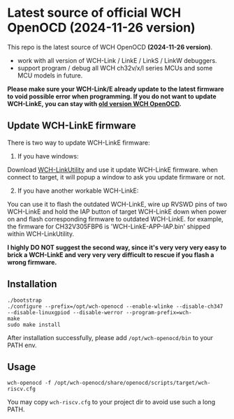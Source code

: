 # Latest source of official WCH OpenOCD (2024-11-26 version)

This repo is the latest source of WCH OpenOCD **(2024-11-26 version)**.

- work with all version of WCH-Link / LinkE / LinkS / LinkW debuggers.
- support program / debug all WCH ch32v/x/l series MCUs and some MCU models in future.

**Please make sure your WCH-Link/E already update to the latest firmware to void possible error when programming. If you do not want to update WCH-LinkE, you can stay with [old version WCH OpenOCD](https://github.com/cjacker/wch-openocd-2022).**

## Update WCH-LinkE firmware

There is two way to update WCH-LinkE firmware:

1. If you have windows:
   
Download [WCH-LinkUtility](https://www.wch.cn/downloads/WCH-LinkUtility_ZIP.html) and use it update WCH-LinkE firmware. when connect to target, it will popup a window to ask you update firmware or not.

2. If you have another workable WCH-LinkE:
   
You can use it to flash the outdated WCH-LinkE, wire up RVSWD pins of two WCH-LinkE and hold the IAP button of target WCH-LinkE down when power on and flash corresponding firmware to outdated WCH-LinkE. for example, the firmware for CH32V305FBP6 is 'WCH-LinkE-APP-IAP.bin' shipped within WCH-LinkUtility.

**I highly DO NOT suggest the second way, since it's very very very easy to brick a WCH-LinkE and very very very difficult to rescue if you flash a wrong firmware.**



## Installation

```
./bootstrap
./configure --prefix=/opt/wch-openocd --enable-wlinke --disable-ch347 --disable-linuxgpiod --disable-werror --program-prefix=wch-
make
sudo make install
```

After installation successfully, please add `/opt/wch-openocd/bin` to your PATH env.

## Usage

```
wch-openocd -f /opt/wch-openocd/share/openocd/scripts/target/wch-riscv.cfg

```

You may copy `wch-riscv.cfg` to your project dir to avoid use such a long PATH.

